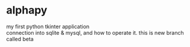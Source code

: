 # alphapy
my first python tkinter application <br>
connection into sqlite & mysql, and how to operate it.
this is new branch called beta
